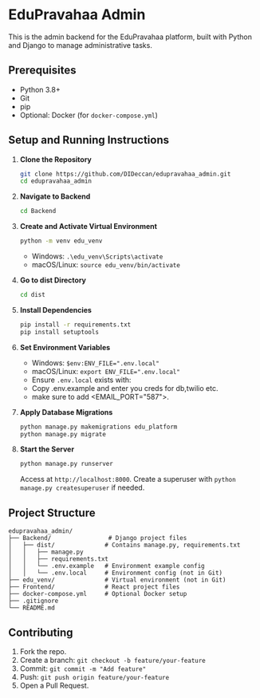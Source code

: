 # EduPravahaa Admin

This is the admin backend for the EduPravahaa platform, built with Python and Django to manage administrative tasks.

## Prerequisites
- Python 3.8+
- Git
- pip
- Optional: Docker (for `docker-compose.yml`)

## Setup and Running Instructions

1. **Clone the Repository**
   ```bash
   git clone https://github.com/DIDeccan/edupravahaa_admin.git
   cd edupravahaa_admin
   ```

2. **Navigate to Backend**
   ```bash
   cd Backend
   ```

3. **Create and Activate Virtual Environment**
   ```bash
   python -m venv edu_venv
   ```
   - Windows: `.\edu_venv\Scripts\activate`
   - macOS/Linux: `source edu_venv/bin/activate`

4. **Go to dist Directory**
   ```bash
   cd dist
   ```

5. **Install Dependencies**
   ```bash
   pip install -r requirements.txt
   pip install setuptools
   ```

6. **Set Environment Variables**
   - Windows: `$env:ENV_FILE=".env.local"`
   - macOS/Linux: `export ENV_FILE=".env.local"`
   - Ensure `.env.local` exists with:
   - Copy .env.example and enter you creds for db,twilio etc.
   - make sure to add <EMAIL_PORT="587">.

7. **Apply Database Migrations**
   ```bash
   python manage.py makemigrations edu_platform
   python manage.py migrate
   ```

8. **Start the Server**
   ```bash
   python manage.py runserver
   ```
   Access at `http://localhost:8000`. Create a superuser with `python manage.py createsuperuser` if needed.

## Project Structure
```
edupravahaa_admin/
├── Backend/                # Django project files
│   ├── dist/              # Contains manage.py, requirements.txt
│   │   ├── manage.py
│   │   ├── requirements.txt
│   │   └── .env.example   # Environment example config
│   │   └── .env.local     # Environment config (not in Git)
├── edu_venv/              # Virtual environment (not in Git)
├── Frontend/              # React project files
├── docker-compose.yml     # Optional Docker setup
├── .gitignore
└── README.md
```

## Contributing
1. Fork the repo.
2. Create a branch: `git checkout -b feature/your-feature`
3. Commit: `git commit -m "Add feature"`
4. Push: `git push origin feature/your-feature`
5. Open a Pull Request.

